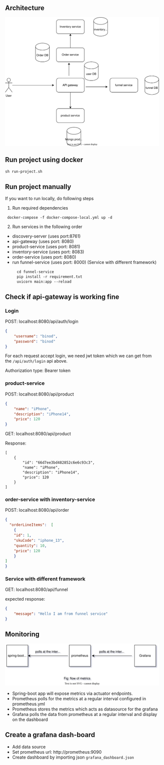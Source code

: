 ## Architecture
![](./static/images/project-architecture.drawio.svg)

## Run project using docker
```commandline
sh run-project.sh
```

## Run project manually
If you want to run locally, do following steps
1. Run required dependencies
```commandline
 docker-compose -f docker-compose-local.yml up -d
```
2. Run services in the following order
- discovery-server (uses port:8761)
- api-gateway (uses port: 8080)
- product-service (uses port: 8081)
- inventory-service (uses port: 8083)
- order-service (uses port: 8080)
- run funnel-service (uses port: 8000) (Service with different framework)
  ```agsl
    cd funnel-service
    pip install -r requirement.txt
    uvicorn main:app --reload
    ```

## Check if api-gateway is working fine

### Login
POST: localhost:8080/api/auth/login
```json
{
    "username": "binod",
    "password": "binod"
}
```
For each request accept login, we need jwt token which we can get from the `/api/auth/login` api above.

Authorization type: Bearer token

### product-service
POST: localhost:8080/api/product

```json
{
    "name": "iPhone",
    "description": "iPhone14",
    "price": 120
}
```

GET: localhost:8080/api/product

Response:
```agsl
[
    {
        "id": "66d7ee3bd482852c6e6c93c3",
        "name": "iPhone",
        "description": "iPhone14",
        "price": 120
    }
]
```

### order-service with inventory-service

POST: localhost:8080/api/order
```json
{
  "orderLineItems":  [
    {
    "id": 1, 
    "skuCode": "iphone_13",
    "quantity": 10,
    "price": 120
    }
]
}
```

### Service with different framework
GET: localhost:8080/api/funnel

expected response:
```json
{
    "message": "Hello I am from funnel service"
}
```

## Monitoring

![](./static/images/grafana-monitor-diagram.drawio.svg)

- Spring-boot app will expose metrics via actuator endpoints.
- Prometheus polls for the metrics at a regular interval configured in prometheus.yml
- Prometheus stores the metrics which acts as datasource for the grafana
- Grafana polls the data from prometheus at a regular interval and display on the dashboard

## Create a grafana dash-board
- Add data source
- Set prometheus url: http://prometheus:9090
- Create dashboard by importing json `grafana_dashboard.json`
